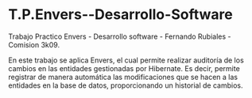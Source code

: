 # T.P.Envers--Desarrollo-Software
Trabajo Practico Envers - Desarrollo software - Fernando Rubiales - Comision 3k09.

En este trabajo se aplica Envers, el cual permite realizar auditoría de los cambios en las entidades gestionadas por Hibernate. 
Es decir, permite registrar de manera automática las modificaciones
que se hacen a las entidades en la base de datos, proporcionando un historial de cambios.
